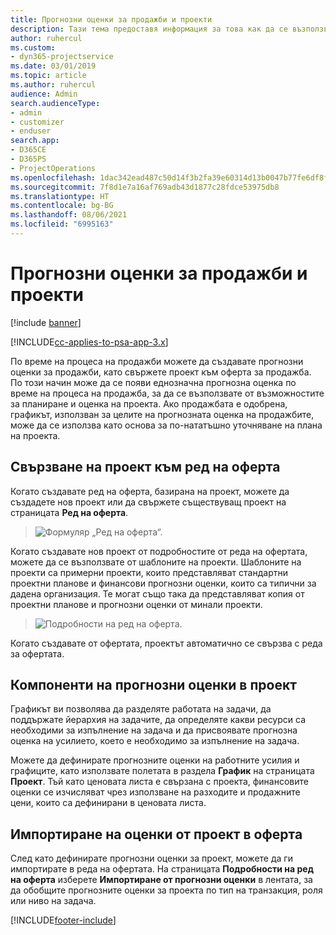 ```yaml
---
title: Прогнозни оценки за продажби и проекти
description: Тази тема предоставя информация за това как да се възползвате от графика и прогнозите в процеса на продажби.
author: ruhercul
ms.custom:
- dyn365-projectservice
ms.date: 03/01/2019
ms.topic: article
ms.author: ruhercul
audience: Admin
search.audienceType:
- admin
- customizer
- enduser
search.app:
- D365CE
- D365PS
- ProjectOperations
ms.openlocfilehash: 1dac342ead487c50d14f3b2fa39e60314d13b0047b77fe6df8f32dee29b09422
ms.sourcegitcommit: 7f8d1e7a16af769adb43d1877c28fdce53975db8
ms.translationtype: HT
ms.contentlocale: bg-BG
ms.lasthandoff: 08/06/2021
ms.locfileid: "6995163"
---
```

# <a name="sales-estimates-and-projects"></a>Прогнозни оценки за продажби и проекти

[!include [banner](../includes/psa-now-project-operations.md)]

[!INCLUDE[cc-applies-to-psa-app-3.x](../includes/cc-applies-to-psa-app-3x.md)]

По време на процеса на продажби можете да създавате прогнозни оценки за продажби, като свържете проект към оферта за продажба. По този начин може да се появи еднозначна прогнозна оценка по време на процеса на продажба, за да се възползвате от възможностите за планиране и оценка на проекта. Ако продажбата е одобрена, графикът, използван за целите на прогнозната оценка на продажбите, може да се използва като основа за по-нататъшно уточняване на плана на проекта.

## <a name="linking-a-project-to-a-quote-line"></a>Свързване на проект към ред на оферта

Когато създавате ред на оферта, базирана на проект, можете да създадете нов проект или да свържете съществуващ проект на страницата **Ред на оферта**. 

> ![Формуляр „Ред на оферта“.](media/project-8.png)
 
Когато създавате нов проект от подробностите от реда на офертата, можете да се възползвате от шаблоните на проекти. Шаблоните на проекти са примерни проекти, които представляват стандартни проектни планове и финансови прогнозни оценки, които са типични за дадена организация. Те могат също така да представляват копия от проектни планове и прогнозни оценки от минали проекти.

> ![Подробности на ред на оферта.](media/project-9.png)
  
Когато създавате от офертата, проектът автоматично се свързва с реда за офертата.

## <a name="components-of-estimates-in-a-project"></a>Компоненти на прогнозни оценки в проект

Графикът ви позволява да разделяте работата на задачи, да поддържате йерархия на задачите, да определяте какви ресурси са необходими за изпълнение на задача и да присвоявате прогнозна оценка на усилието, което е необходимо за изпълнение на задача.

Можете да дефинирате прогнозните оценки на работните усилия и графиците, като използвате полетата в раздела **График** на страницата **Проект**. Тъй като ценовата листа е свързана с проекта, финансовите оценки се изчисляват чрез използване на разходите и продажните цени, които са дефинирани в ценовата листа.

## <a name="importing-estimates-from-a-project-into-a-quote"></a>Импортиране на оценки от проект в оферта

След като дефинирате прогнозни оценки за проект, можете да ги импортирате в реда на офертата. На страницата **Подробности на ред на оферта** изберете **Импортиране от прогнозни оценки** в лентата, за да обобщите прогнозните оценки за проекта по тип на транзакция, роля или ниво на задача.


[!INCLUDE[footer-include](../includes/footer-banner.md)]